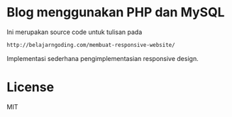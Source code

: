 Blog menggunakan PHP dan MySQL
=========

Ini merupakan source code untuk tulisan pada

```sh
http://belajarngoding.com/membuat-responsive-website/
```

Implementasi sederhana pengimplementasian responsive design. 

License
=========
MIT

